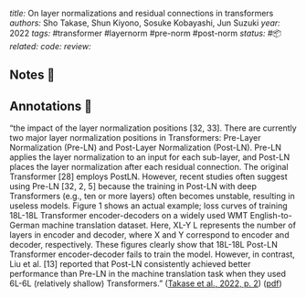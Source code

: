 *title:* On layer normalizations and residual connections in transformers
*authors:* Sho Takase, Shun Kiyono, Sosuke Kobayashi, Jun Suzuki
*year:* 2022
*tags:* #transformer #layernorm #pre-norm #post-norm
*status:* #📦 
*related:*
*code:*
*review:*

## Notes 📍

## Annotations 📖
“the impact of the layer normalization positions [32, 33]. There are currently two major layer normalization positions in Transformers: Pre-Layer Normalization (Pre-LN) and Post-Layer Normalization (Post-LN). Pre-LN applies the layer normalization to an input for each sub-layer, and Post-LN places the layer normalization after each residual connection. The original Transformer [28] employs PostLN. However, recent studies often suggest using Pre-LN [32, 2, 5] because the training in Post-LN with deep Transformers (e.g., ten or more layers) often becomes unstable, resulting in useless models. Figure 1 shows an actual example; loss curves of training 18L-18L Transformer encoder-decoders on a widely used WMT English-to-German machine translation dataset. Here, XL-Y L represents the number of layers in encoder and decoder, where X and Y correspond to encoder and decoder, respectively. These figures clearly show that 18L-18L Post-LN Transformer encoder-decoder fails to train the model. However, in contrast, Liu et al. [13] reported that Post-LN consistently achieved better performance than Pre-LN in the machine translation task when they used 6L-6L (relatively shallow) Transformers.” ([Takase et al., 2022, p. 2](zotero://select/library/items/9867KZ4B)) ([pdf](zotero://open-pdf/library/items/JBR6QM9N?page=2&annotation=IGTZ6SLR))
